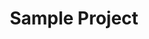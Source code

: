---
title: "Sample Project"
description: "A sample project to demonstrate the project card layout"
coverImage:
  src: "/src/content/post/cover-image/cover.png"
  alt: "Sample project screenshot"
projectUrl: "https://example.com/project"
githubUrl: "https://github.com/tombuuz"
technologies: ["React", "TypeScript", "Tailwind CSS"]
order: 1
--- 